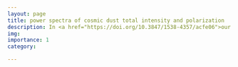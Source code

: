 ```yaml
---
layout: page
title: power spectra of cosmic dust total intensity and polarization 
description: In <a href="https://doi.org/10.3847/1538-4357/acfe06">our paper</a>, we estimate the cross-power spectrum between mid-infrared (MIR) and sub-milimeter wavelength observations of 15% of the sky to infer the spatial correlations of cosmic dust (specifically for MIR-bright polycyclic aromatic hydrocarbons, PAHs, and sub-micron sized grains). Taking WISE (Wide-field Infrared Survey Explorer) and ACT (Atacama Cosmology Telescope) observations, we characterize dust foregrounds. We find that dust power spectra do not follow a single power law slope, we detect the first significant cross correlation between the "cosmic PAH background" and the cosmic infrared background, and infer significant alignment between dust filaments and galactic magnetic fields down to sub-parsec scales.
img: 
importance: 1
category:

---
```

